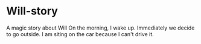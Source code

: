 # Will-story
A magic story about Will
On the morning, I wake up.
Immediately we decide to go outside.
I am siting on the car because I can't drive it.
